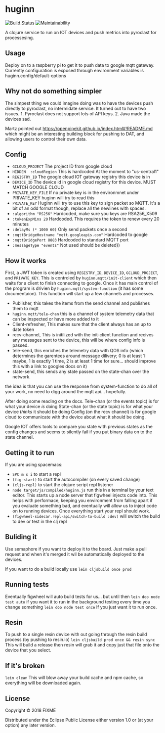 # huginn
[![Build Status](https://semaphoreci.com/api/v1/projects/7c44d63d-d849-48b8-931a-dbc26992e7de/1720882/badge.svg)](https://semaphoreci.com/grownome/huginn)
[![Maintainability](https://api.codeclimate.com/v1/badges/1171a7ff88012d0da731/maintainability)](https://codeclimate.com/repos/5a6238304cc1281032000fad/maintainability)


A clojure service to run on IOT devices and push metrics into pyroclast for processesing.

## Usage

Deploy on to a raspberry pi to get it to push data to google mqtt gateway.
Currently configuration is exposed through environment variables is huginn.config/default-options

## Why not do something simpler
The simpest thing we could imagine doing was to have the devices push directly to pyroclast, no intermidate service. It turned out to have two issues. 1. Pyroclast does not support lots of API keys. 2. Java made the devices sad.

Martz pointed out https://openpipekit.github.io/index.html#!README.md
which might be an interesting building block for pushing to DAT, and allowing users to control their own data. 


## Config
* `GCLOUD_PROJECT`  The project ID from google cloud
* `HIDDEN  :cloudRegion` This is hardcoded At the moment to "us-central1"
* `REGISTRY_ID`      The google cloud IOT gateway registry this device is  in
* `DEVICE_ID`       The device id in google cloud registry for this device. MUST MATCH GOOGLE CLOUD
* `PRIVATE_KEY_FILE` If no private key is in the environmnet under PRIVATE_KEY huginn will try to read this
* `PRIVATE_KEY`     Huginn will try to use this key to sign packet so MQTT. It's a bit of an odd format though, replace all the newlines with spaces.
*  `:algorithm "RS256"`  Hardcoded, make sure you keys are RSA256_X509 
*  `:tokenExpMins 20`    Hardcoded. This requires the token to renew every 20 minutes
*  `:delayMs (* 1000 60)` Only send packets once a second
*  `:mqttBridgeHostname "mqtt.googleapis.com"` Hardcoded to google
*  `:mqttBridgePort 8883` Hardcoded to standard MQTT port
*  `:messageType "events"`  Not used should be deleted})

## How it works
First, a JWT token is created using `REGISTRY_ID`, `DEVICE_ID`, `GCLOUD_PROJECT`, and `PRIVATE_KEY`.
This is controled by `huginn.mqtt/init-client` which then waits for a client to finish connecting to google.
Once it has main control of the program is drivien by `huginn.mqtt/system-function` (it has some documentaion). This function will start up a few channels and processes. 
*  Publisher, this takes the items from the send channel and publishes them to mqtt
*  `huginn.mqtt/tele-chan`  this is a channel of system telemetry data that can be inspected or have more added to it
* Client-refresher, This makes sure that the client always has an up to date token
* recv-channel, This is initilized with the init-client function and recives any messages sent to the device, this will be where config info is passed.
* tele-send, this enriches the telemetry data with QOS info (which determines the garentees around message dilivery; 0 is at least 1 maybe, 1 is exactly 1 time, 2 is  at least 1 time for sure... should improve this with a link to googles docs on it)
* state-send, this sends any state passed on the state-chan over the network.

the idea is that you can use the response from system-function to do all of your work, no need to digg around the mqtt api... hopefully.

After doing some reading on the docs. 
Tele-chan (or the events topic) is for what your device *is* doing
State-chan (or the state topic) is for what your device *thinks* it should be doing
Config (on the recv channel) is for google cloud to communicate with the device about 
what it should be doing.

Google IOT offers tools to compare you state with previous states as the config changes
and seems to silently fail if you put binary data on to the state channel.


## Getting it to run
If you are using spacemacs:
* `SPC m s i` to start a repl
* `(fig-start)` to start the autocompiler (on every saved change)
* `(cljs-repl)` to start the clojure script repl listener
* `node target/js/compiled/huginn.js` run this in a terminal by your text editor. This starts up a node server that figwheel injects code into. This helps with performace, keeping you environment from falling apart if you evaluate something bad, and eventually will allow us to inject code on to running devices. Once everything start your repl should work.
* `(figwheel-sidecar.repl-api/switch-to-build :dev)` will switch the build to dev or test in the clj repl


## Buliding it
Use semaphore if you want to deploy it to the board. Just make a pull request and when it's merged it wil be automatically deployed to the devices.

If you want to do a build locally use
`lein cljsbuild once prod`

## Running tests
Eventually figwheel will auto build tests for us... but until then
`lein doo node test auto` if you want it to run in the background testing every time you change something
`lein doo node test once` If you just want it to run once.


## Resin
To push to a single resin device with out going through the resin build process (by pushing to resin.io)
`lein cljsbuild prod once && resin sync` This will build a release then resin will grab it and copy just that file onto the device that you select.


## If it's broken
`lein clean` This will blow away your build cache and npm cache, so everything will
be downloaded again.

## License

Copyright © 2018 FIXME

Distributed under the Eclipse Public License either version 1.0 or (at
your option) any later version.
